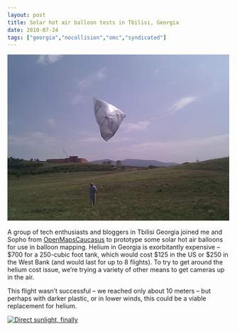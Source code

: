 ```yaml
---
layout: post
title: Solar hot air balloon tests in Tbilisi, Georgia
date: 2010-07-24
tags: ["georgia","nocollision","omc","syndicated"]
---
```


[![Brief and very low-altitude flight...](4823480186_49754cfd40.jpg)](http://www.flickr.com/photos/jeffreywarren/4823480186/ "Brief and very low-altitude flight... by jeferonix, on Flickr")

A group of tech enthusiasts and bloggers in Tbilisi Georgia joined me and Sopho from [OpenMapsCaucasus](http://openmapscaucasus.org) to prototype some solar hot air balloons for use in balloon mapping. Helium in Georgia is exorbitantly expensive &#8211; $700 for a 250-cubic foot tank, which would cost $125 in the US or $250 in the West Bank (and would last for up to 8 flights). To try to get around the helium cost issue, we&#8217;re trying a variety of other means to get cameras up in the air. 

This flight wasn&#8217;t successful &#8211; we reached only about 10 meters &#8211; but perhaps with darker plastic, or in lower winds, this could be a viable replacement for helium.

[![Direct sunlight, finally](4822864069_9fd22e0ec5.jpg)](http://www.flickr.com/photos/jeffreywarren/4822864069/ "Direct sunlight, finally by jeferonix, on Flickr")